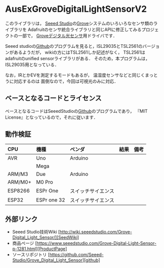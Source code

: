 # AusExGroveDigitalLightSensorV2


このライブラリは，
[Seeed Studio][SeedStudio]の[Grove][Grove]システムのいろいろなセンサ類のライブラリを
Adafruitのセンサ統合ライブラリと同じAPIに修正してみるプロジェクトの一部で，
[Groveデジタル光センサ][ProductPage]用ドライバです．


Seeed studioの[Github][github]のプログラムを見ると，ISL29035とTSL2561のバージョンがあるようだが，
wikiの方にはTSL2561しか記述がなく，
TSL2561はadafruitのunified sensorライブラリがある．
そのため，本プログラムは，ISL29035用となっている．

なお，IRとかEVを測定するモードもあるが，
温湿度センサなどと同じくまっとうに対応するのは
面倒なので，今回は可視光のみに対応．

## ベースとなるコードとライセンス

ベースとなるコードはSeeedStudioの[Github][github]のプログラムであり，
『MIT License』となっているので，それに従います．

## 動作検証

|CPU| 機種 |ベンダ| 結果 | 備考 |
| :--- | :--- | :--- | :---: | :--- |
|AVR| Uno  |Arduino|       |      |
|       | Mega | |      |      |
| ARM/M3 | Due | Arduino | | |
| ARM/M0+ | M0 Pro | |||
|ESP8266| ESPr One|スイッチサイエンス| | |
|ESP32 | ESPr one 32 | スイッチサイエンス ||　|

## 外部リンク

* Seeed Studio技術Wiki [http://wiki.seeedstudio.com/Grove-Digital_Light_Sensor/][SeedWiki]
* 商品ページ [https://www.seeedstudio.com/Grove-Digital-Light-Sensor-p-1281.html][ProductPage]
* ソースリポジトリ [https://github.com/Seeed-Studio/Grove_Digital_Light_Sensor][github]

[Grove]:https://www.seeedstudio.io/category/Grove-c-1003.html
[SeedStudio]:https://www.seeedstudio.io/
[ProductPage]:https://www.seeedstudio.com/Grove-Digital-Light-Sensor-p-1281.html
[SeedWiki]:http://wiki.seeedstudio.com/Grove-Digital_Light_Sensor/
[github]:https://github.com/Seeed-Studio/Grove_Digital_Light_Sensor



